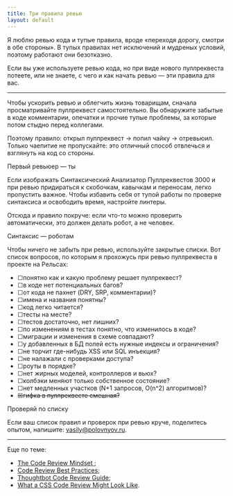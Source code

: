```yaml
---
title: Три правила ревью
layout: default
---
```


Я люблю ревью кода и тупые правила, вроде «переходя дорогу, смотри в обе стороны». В тупых правилах нет исключений и мудреных условий, поэтому работают они безотказно.

Если вы уже используете ревью кода, но при виде нового пуллреквеста потеете, или не знаете, с чего и как начать ревью — эти правила для вас.

-------------------------------------------

Чтобы ускорить ревью и облегчить жизнь товарищам, сначала просматривайте пуллреквест самостоятельно. Вы обнаружите забытые в коде комментарии, опечатки и прочие тупые проблемы, за которые потом стыдно перед коллегами.

Поэтому правило: открыл пуллреквест → попил чайку → отревьюил. Только чаепитие не пропускайте: это отличный способ отвлечься и взглянуть на код со стороны.

<div class="outstanding outstanding--therule">
Первый ревьюер — ты
</div>

Если изображать Синтаксический Анализатор Пуллреквестов 3000 и при ревью придираться к скобочкам, кавычкам и переносам, легко пропустить важное. Чтобы избавить себя от тупой работы по проверке синтаксиса и освободить время, настройте линтеры.

Отсюда и правило покруче: если что-то можно проверить автоматически, это должен делать робот, а не человек.

<div class="outstanding outstanding--therule">
Синтаксис — роботам
</div>

Чтобы ничего не забыть при ревью, используйте закрытые списки. Вот список вопросов, по которым я прохожусь при ревью пуллреквеста в проекте на Рельсах:

<ul id="my_checklist" class="my_checklist">
  <li class="my_checklist-item">понятно как и какую проблему решает пуллреквест?</li>
  <li class="my_checklist-item">в коде нет потенциальных багов?</li>
  <li class="my_checklist-item">от кода не пахнет (DRY, SRP, комментарии)?</li>
  <li class="my_checklist-item">имена и названия понятны?</li>
  <li class="my_checklist-item">код легко читается?</li>
  <li class="my_checklist-item">тесты на месте?</li>
  <li class="my_checklist-item">тестов достаточно, нет лишних?</li>
  <li class="my_checklist-item">по изменениям в тестах понятно, что изменилось в коде?</li>
  <li class="my_checklist-item">миграции и изменения в схеме совпадают?</li>
  <li class="my_checklist-item">у добавленных в БД полей есть нужные индексы и ограничения?</li>
  <li class="my_checklist-item">не торчит где-нибудь XSS или SQL инъекция?</li>
  <li class="my_checklist-item">не налажали с проверками доступа?</li>
  <li class="my_checklist-item">роуты в порядке?</li>
  <li class="my_checklist-item">нет жирных моделей, контроллеров и вьюх?</li>
  <li class="my_checklist-item">колбэки меняют только собственное состояние?</li>
  <li class="my_checklist-item">нет медленных участков (N+1 запросов, O(n^2) алгоритмов)?</li>
  <li class="my_checklist-item is-done">гифка в пуллреквесте смешная?</li>
</ul>

<div class="outstanding outstanding--therule">
Проверяй по списку
</div>


Если ваш список правил и проверок при ревью круче, поделитесь опытом, напишите: [vasily@polovnyov.ru](mailto:vasily@polovnyov.ru).

-------------------------------------------

Еще по теме:

* [The Code Review Mindset
](https://medium.com/medium-eng/the-code-review-mindset-3280a4af0a89#.16v4n6pbs);
* [Code Review Best Practices](http://kevinlondon.com/2015/05/05/code-review-best-practices.html);
* [Thoughtbot Code Review Guide](https://github.com/thoughtbot/guides/tree/master/code-review);
* [What a CSS Code Review Might Look Like](https://css-tricks.com/what-a-css-code-review-might-look-like/).

<style>
  .my_checklist li {
    cursor: pointer;
  }

  .my_checklist li:before {
    content: '☐';
  }

  .my_checklist .is-done {
    text-decoration: line-through;
  }

  .my_checklist .is-done:before {
    content: '☒';
  }
</style>

<script>
  (function() {
    document.getElementById('my_checklist').addEventListener('click', function(e) {
      if (e.target && e.target.nodeName === 'LI') {
        e.target.classList.toggle('is-done');
      }
    });
  })();
</script>
